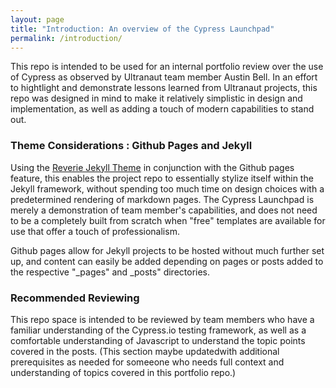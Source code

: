 ```yaml
---
layout: page
title: "Introduction: An overview of the Cypress Launchpad"
permalink: /introduction/
---
```


This repo is intended to be used for an internal portfolio review over the use of Cypress as observed by Ultranaut team member Austin Bell. In an effort to hightlight and demonstrate lessons learned from Ultranaut projects, this repo was designed in mind to make it relatively simplistic in design and implementation, as well as adding a touch of modern capabilities to stand out.

### Theme Considerations : Github Pages and Jekyll

Using the [Reverie Jekyll Theme](https://github.com/amitmerchant1990/reverie) in conjunction with the Github pages feature, this enables the project repo to essentially stylize itself within the Jekyll framework, without spending too much time on design choices with a predetermined rendering of markdown pages. The Cypress Launchpad is merely a demonstration of team member's capabilities, and does not need to be a completely built from scratch when "free" templates are available for use that offer a touch of professionalism.

Github pages allow for Jekyll projects to be hosted without much further set up, and content can easily be added depending on pages or posts added to the respective "_pages" and _posts" directories.

### Recommended Reviewing

This repo space is intended to be reviewed by team members who have a familiar understanding of the Cypress.io testing framework, as well as a comfortable understanding of Javascript to understand the topic points covered in the posts. (This section maybe updatedwith additional prerequisites as needed for someeone who needs full context and understanding of topics covered in this portfolio repo.) 